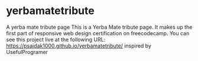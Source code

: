 # yerbamatetribute
A yerba mate tribute page
This is a Yerba Mate tribute page.
It makes up the first part of responsive web design certification on freecodecamp.
You can see this project live at the following URL:
https://psajdak1000.github.io/yerbamatetribute/
inspired by UsefulProgramer
